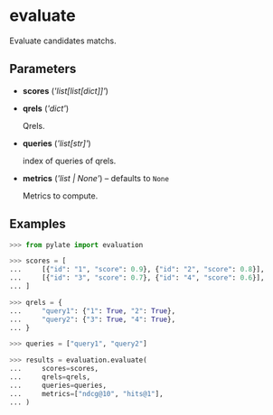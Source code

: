 # evaluate

Evaluate candidates matchs.



## Parameters

- **scores** (*'list[list[dict]]'*)

- **qrels** (*'dict'*)

    Qrels.

- **queries** (*'list[str]'*)

    index of queries of qrels.

- **metrics** (*'list | None'*) – defaults to `None`

    Metrics to compute.



## Examples

```python
>>> from pylate import evaluation

>>> scores = [
...     [{"id": "1", "score": 0.9}, {"id": "2", "score": 0.8}],
...     [{"id": "3", "score": 0.7}, {"id": "4", "score": 0.6}],
... ]

>>> qrels = {
...     "query1": {"1": True, "2": True},
...     "query2": {"3": True, "4": True},
... }

>>> queries = ["query1", "query2"]

>>> results = evaluation.evaluate(
...     scores=scores,
...     qrels=qrels,
...     queries=queries,
...     metrics=["ndcg@10", "hits@1"],
... )
```

